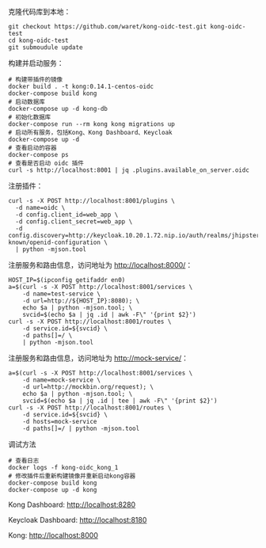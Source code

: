 

克隆代码库到本地：
```
git checkout https://github.com/waret/kong-oidc-test.git kong-oidc-test
cd kong-oidc-test
git submoudule update
```

构建并启动服务：
```
# 构建带插件的镜像
docker build . -t kong:0.14.1-centos-oidc
docker-compose build kong
# 启动数据库
docker-compose up -d kong-db
# 初始化数据库
docker-compose run --rm kong kong migrations up
# 启动所有服务，包括Kong、Kong Dashboard、Keycloak
docker-compose up -d
# 查看启动的容器
docker-compose ps
# 查看是否启动 oidc 插件
curl -s http://localhost:8001 | jq .plugins.available_on_server.oidc
```

注册插件：
```
curl -s -X POST http://localhost:8001/plugins \
  -d name=oidc \
  -d config.client_id=web_app \
  -d config.client_secret=web_app \
  -d config.discovery=http://keycloak.10.20.1.72.nip.io/auth/realms/jhipster/.well-known/openid-configuration \
  | python -mjson.tool
```

注册服务和路由信息，访问地址为 [http://localhost:8000/](http://localhost:8000)：
```
HOST_IP=$(ipconfig getifaddr en0)
a=$(curl -s -X POST http://localhost:8001/services \
    -d name=test-service \
    -d url=http://${HOST_IP}:8080); \
    echo $a | python -mjson.tool; \
    svcid=$(echo $a | jq .id | awk -F\" '{print $2}')
curl -s -X POST http://localhost:8001/routes \
    -d service.id=${svcid} \
    -d paths[]=/ \
    | python -mjson.tool
```

注册服务和路由信息，访问地址为 [http://mock-service/](http://mock-service/)：
```
a=$(curl -s -X POST http://localhost:8001/services \
    -d name=mock-service \
    -d url=http://mockbin.org/request); \
    echo $a | python -mjson.tool; \
    svcid=$(echo $a | jq .id | tee | awk -F\" '{print $2}')
curl -s -X POST http://localhost:8001/routes \
    -d service.id=${svcid} \
    -d hosts=mock-service
    -d paths[]=/ | python -mjson.tool
```

调试方法
```
# 查看日志
docker logs -f kong-oidc_kong_1
# 修改插件后重新构建镜像并重新启动kong容器
docker-compose build kong
docker-compose up -d kong
```

Kong Dashboard: [http://localhost:8280](http://localhost:8280)

Keycloak Dashboard: [http://localhost:8180](http://localhost:8180)

Kong: [http://localhost:8000](http://localhost:8000)
